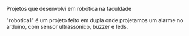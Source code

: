 Projetos que desenvolvi em robótica na faculdade


"robotica1" é um projeto feito em dupla onde projetamos um alarme no arduino, com sensor ultrassonico, buzzer e leds.

